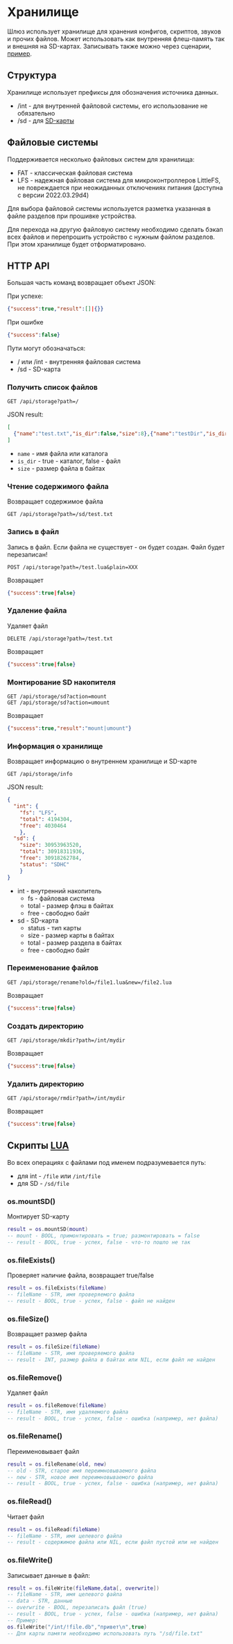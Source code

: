 # Хранилище

Шлюз использует хранилище для хранения конфигов, скриптов, звуков и прочих файлов. Может использовать как внутренняя флеш-память так и внешняя на SD-картах. Записывать также можно через сценарии, [пример](https://github.com/slsys/Gateway/blob/master/samples_rus.md#сохранение-значений-в-json-через-lua).  

## Структура

Хранилище использует префиксы для обозначения источника данных.

- /int - для внутренней файловой системы, его использование не обязательно
- /sd  - для [SD-карты](https://github.com/slsys/Gateway/blob/master/lua_doc/sd.md)

## Файловые системы

Поддерживается несколько файловых систем для хранилища:

- FAT - классическая файловая система
- LFS - надежная файловая система для микроконтроллеров LittleFS, не повреждается при неожиданных отключениях питания (доступна с версии 2022.03.29d4)

Для выбора файловой системы используется разметка указанная в файле разделов при прошивке устройства.

Для перехода на другую файловую систему необходимо сделать бэкап всех файлов и перепрошить устройство с нужным файлом разделов. При этом хранилище будет отформатировано.

## HTTP API

Большая часть команд возвращает объект JSON:

При успехе:

```json
{"success":true,"result":[]|{}}
```

При ошибке

```json
{"success":false}
```

Пути могут обозначаться:

- / или /int - внутренняя файловая система
- /sd - SD-карта

### Получить список файлов

```http
GET /api/storage?path=/
```

JSON result:

```json
[
  {"name":"test.txt","is_dir":false,"size":8},{"name":"testDir","is_dir":true}
]
```

- `name` - имя файла или каталога
- `is_dir` - true - каталог, false - файл
- `size` - размер файла в байтах

### Чтение содержимого файла

Возвращает содержимое файла

```http
GET /api/storage?path=/sd/test.txt
```

### Запись в файл

Запись в файл. Если файла не существует - он будет создан. Файл будет перезаписан!

```http
POST /api/storage?path=/test.lua&plain=XXX
```

Возвращает

```json
{"success":true|false}
```

### Удаление файла

Удаляет файл

```http
DELETE /api/storage?path=/test.txt
```

Возвращает

```json
{"success":true|false}
```

### Монтирование SD накопителя

```http
GET /api/storage/sd?action=mount 
GET /api/storage/sd?action=umount 
```

Возвращает

```json
{"success":true,"result":"mount|umount"}
```

### Информация о хранилище

Возвращает информацию о внутреннем хранилище и SD-карте

```http
GET /api/storage/info
```

JSON result:

```json
{
  "int": {
    "fs": "LFS",
    "total": 4194304,
    "free": 4030464
    },
  "sd": {
    "size": 30953963520,
    "total": 30918311936,
    "free": 30918262784,
    "status": "SDHC"
    }
}
```

- int - внутренний накопитель
  - fs - файловая система
  - total - размер флэш в байтах
  - free - свободно байт
- sd - SD-карта
  - status - тип карты
  - size - размер карты в байтах
  - total - размер раздела в байтах
  - free - свободно байт

### Переименование файлов

```http
GET /api/storage/rename?old=/file1.lua&new=/file2.lua
```

Возвращает

```json
{"success":true|false}
```

### Создать директорию

```http
GET /api/storage/mkdir?path=/int/mydir
```

Возвращает

```json
{"success":true|false}
```

### Удалить директорию

```http
GET /api/storage/rmdir?path=/int/mydir
```

Возвращает

```json
{"success":true|false}
```

## Скрипты [LUA](/lua_rus.md)

Во всех операциях с файлами под именем подразумевается путь:

- для int - `/file` или `/int/file`
- для SD - `/sd/file`

### os.mountSD()

Монтирует SD-карту

```lua
result = os.mountSD(mount)
-- mount - BOOL, примонтировать = true; размонтировать = false
-- result - BOOL, true - успех, false - что-то пошло не так
```

### os.fileExists()

Проверяет наличие файла, возвращает true/false

```lua
result = os.fileExists(fileName)
-- fileName - STR, имя проверяемого файла
-- result - BOOL, true - успех, false - файл не найден
```

### os.fileSize()

Возвращает размер файла

```lua
result = os.fileSize(fileName)
-- fileName - STR, имя проверяемого файла
-- result - INT, размер файла в байтах или NIL, если файл не найден
```

### os.fileRemove()

Удаляет файл

```lua
result = os.fileRemove(fileName)
-- fileName - STR, имя удаляемого файла
-- result - BOOL, true - успех, false - ошибка (например, нет файла)
```

### os.fileRename()

Переименовывает файл

```lua
result = os.fileRename(old, new)
-- old - STR, старое имя переимновываемого файла
-- new - STR, новое имя переимновываемого файла
-- result - BOOL, true - успех, false - ошибка (например, нет файла)
```

### os.fileRead()

Читает файл

```lua
result = os.fileRead(fileName)
-- fileName - STR, имя целевого файла
-- result - содержимое файла или NIL, если файл пустой или не найден
```

### os.fileWrite()

Записывает данные в файл:

```lua
result = os.fileWrite(fileName,data[, overwrite])
-- fileName - STR, имя целевого файла
-- data - STR, данные
-- overwrite - BOOL, перезаписать файл (true)
-- result - BOOL, true - успех, false - ошибка (например, нет файла)
-- Пример:
os.fileWrite("/int/!file.db","привет\n",true)
-- Для карты памяти необходимо использовать путь "/sd/file.txt"
```
